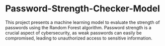 # Password-Strength-Checker-Model
This project presents a machine learning model to evaluate the strength of passwords using the Random Forest algorithm. Password strength is a crucial aspect of cybersecurity, as weak passwords can easily be compromised, leading to unauthorized access to sensitive information.

